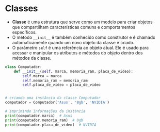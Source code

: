 # Classes


- **Classe** é uma estrutura que serve como um modelo para criar objetos que  compartilham características comuns e comportamentos específicos.
- O método ``__init__`` é também conhecido como construtor e é chamado  automaticamente quando um novo objeto da classe é criado.
- O parâmetro ``self`` é uma referência ao objeto atual. Ele é usado para  acessar e manipular os  atributos e  métodos  do objeto dentro dos métodos  da classe.


```python
class Computador:
    def __init__(self, marca, memoria_ram, placa_de_video):
        self.marca = marca
        self.memoria_ram = memoria_ram
        self.placa_de_video = placa_de_video


# criando uma instância da classe Computador
computador = Computador('Asus', '8gb', 'NVIDIA')

# imprimindo informações da instância
print(computador.marca)  # Asus
print(computador.memoria_ram)  # 8gb
print(computador.placa_de_video)  # NVIDIA
```